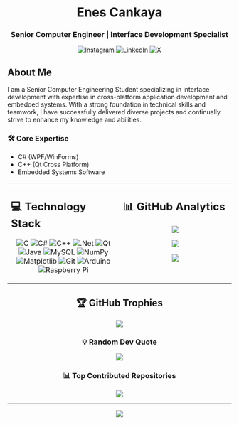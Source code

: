 <div align="center">
  <h1>Enes Cankaya</h1>
  <h3>Senior Computer Engineer | Interface Development Specialist</h3>
</div>

<div align="center">
  
  [![Instagram](https://img.shields.io/badge/Instagram-%23E4405F.svg?logo=Instagram&logoColor=white)](https://instagram.com/enescnkya)
  [![LinkedIn](https://img.shields.io/badge/LinkedIn-%230077B5.svg?logo=linkedin&logoColor=white)](https://linkedin.com/in/enescankaya)
  [![X](https://img.shields.io/badge/X-black.svg?logo=X&logoColor=white)](https://x.com/enescnkyaa)
  
</div>

## About Me

I am a Senior Computer Engineering Student specializing in interface development with expertise in cross-platform application development and embedded systems. With a strong foundation in technical skills and teamwork, I have successfully delivered diverse projects and continually strive to enhance my knowledge and abilities.

<div align="left">
  
  ### 🛠️ Core Expertise
  - C# (WPF/WinForms)
  - C++ (Qt Cross Platform)
  - Embedded Systems Software
  
</div>

<table>
  <tr>
    <td valign="top" width="50%">
      
## 💻 Technology Stack
      
<div align="center">
  
![C](https://img.shields.io/badge/c-%2300599C.svg?style=for-the-badge&logo=c&logoColor=white)
![C#](https://img.shields.io/badge/c%23-%23239120.svg?style=for-the-badge&logo=csharp&logoColor=white)
![C++](https://img.shields.io/badge/c++-%2300599C.svg?style=for-the-badge&logo=c%2B%2B&logoColor=white)
![.Net](https://img.shields.io/badge/.NET-5C2D91?style=for-the-badge&logo=.net&logoColor=white)
![Qt](https://img.shields.io/badge/Qt-%23217346.svg?style=for-the-badge&logo=Qt&logoColor=white)
![Java](https://img.shields.io/badge/java-%23ED8B00.svg?style=for-the-badge&logo=openjdk&logoColor=white)
![MySQL](https://img.shields.io/badge/mysql-4479A1.svg?style=for-the-badge&logo=mysql&logoColor=white)
![NumPy](https://img.shields.io/badge/numpy-%23013243.svg?style=for-the-badge&logo=numpy&logoColor=white)
![Matplotlib](https://img.shields.io/badge/Matplotlib-%23ffffff.svg?style=for-the-badge&logo=Matplotlib&logoColor=black)
![Git](https://img.shields.io/badge/git-%23F05033.svg?style=for-the-badge&logo=git&logoColor=white)
![Arduino](https://img.shields.io/badge/-Arduino-00979D?style=for-the-badge&logo=Arduino&logoColor=white)
![Raspberry Pi](https://img.shields.io/badge/-Raspberry_Pi-C51A4A?style=for-the-badge&logo=Raspberry-Pi)
  
</div>
    </td>
    <td valign="top" width="50%">
      
## 📊 GitHub Analytics
      
<div align="center">
  
  ![](https://github-readme-stats.vercel.app/api?username=enescankaya&theme=white&hide_border=false&include_all_commits=true&count_private=true)
  
  ![](https://github-readme-streak-stats.herokuapp.com/?user=enescankaya&theme=white&hide_border=false)

  ![](https://github-readme-stats.vercel.app/api/top-langs/?username=enescankaya&theme=shadow_green&hide_border=false&include_all_commits=true&count_private=true&layout=compact)
  
</div>
    </td>
  </tr>
</table>

<div align="center">
  
  ## 🏆 GitHub Trophies
  ![](https://github-profile-trophy.vercel.app/?username=enescankaya&theme=whitehub&no-frame=true&no-bg=false&margin-w=4)
  
  ### 💡 Random Dev Quote
  ![](https://quotes-github-readme.vercel.app/api?type=horizontal&theme=dark)
  
  ### 📊 Top Contributed Repositories
  ![](https://github-contributor-stats.vercel.app/api?username=enescankaya&limit=5&theme=white&combine_all_yearly_contributions=true)
  
  ---
  [![](https://visitcount.itsvg.in/api?id=enescankaya&icon=9&color=3)](https://visitcount.itsvg.in)
  
</div>
